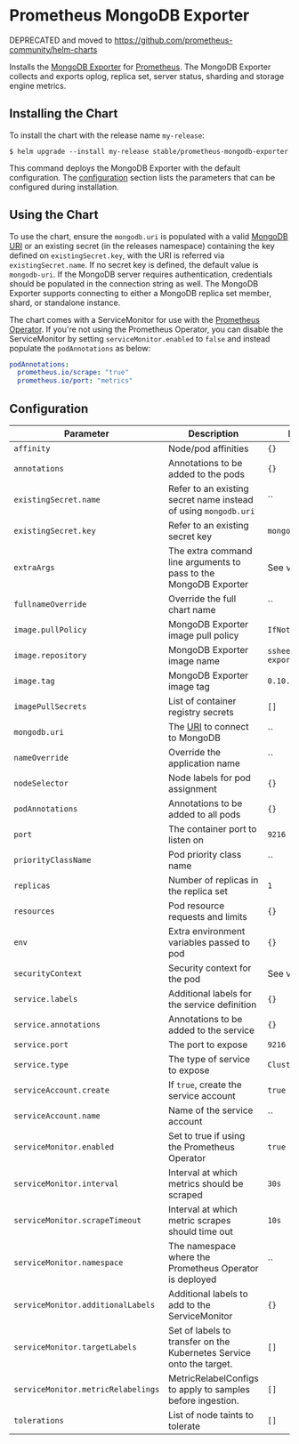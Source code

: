 # Prometheus MongoDB Exporter

DEPRECATED and moved to <https://github.com/prometheus-community/helm-charts>

Installs the [MongoDB Exporter](https://github.com/percona/mongodb_exporter) for [Prometheus](https://prometheus.io/). The
MongoDB Exporter collects and exports oplog, replica set, server status, sharding and storage engine metrics.

## Installing the Chart

To install the chart with the release name `my-release`:

```console
$ helm upgrade --install my-release stable/prometheus-mongodb-exporter
```

This command deploys the MongoDB Exporter with the default configuration. The [configuration](#configuration) section lists the parameters that can be configured during installation.

## Using the Chart

To use the chart, ensure the `mongodb.uri` is populated with a valid [MongoDB URI](https://docs.mongodb.com/manual/reference/connection-string)
or an existing secret (in the releases namespace) containing the key defined on `existingSecret.key`, with the URI is referred via `existingSecret.name`. If no secret key is defined, the default value is `mongodb-uri`.
If the MongoDB server requires authentication, credentials should be populated in the connection string as well. The MongoDB Exporter supports
connecting to either a MongoDB replica set member, shard, or standalone instance.

The chart comes with a ServiceMonitor for use with the [Prometheus Operator](https://github.com/nholuongut/Helmcharts/tree/master/stable/prometheus-operator).
If you're not using the Prometheus Operator, you can disable the ServiceMonitor by setting `serviceMonitor.enabled` to `false` and instead
populate the `podAnnotations` as below:

```yaml
podAnnotations:
  prometheus.io/scrape: "true"
  prometheus.io/port: "metrics"
```

## Configuration

| Parameter | Description | Default |
|-----------|-------------|---------|
| `affinity` | Node/pod affinities | `{}` |
| `annotations` | Annotations to be added to the pods | `{}` |
| `existingSecret.name` | Refer to an existing secret name instead of using `mongodb.uri` | `` |
| `existingSecret.key` | Refer to an existing secret key | `mongodb-uri` |
| `extraArgs` | The extra command line arguments to pass to the MongoDB Exporter  | See values.yaml |
| `fullnameOverride` | Override the full chart name | `` |
| `image.pullPolicy` | MongoDB Exporter image pull policy | `IfNotPresent` |
| `image.repository` | MongoDB Exporter image name | `ssheehy/mongodb-exporter` |
| `image.tag` | MongoDB Exporter image tag | `0.10.0` |
| `imagePullSecrets` | List of container registry secrets | `[]` |
| `mongodb.uri` | The [URI](https://docs.mongodb.com/manual/reference/connection-string) to connect to MongoDB | `` |
| `nameOverride` | Override the application name  | `` |
| `nodeSelector` | Node labels for pod assignment | `{}` |
| `podAnnotations` | Annotations to be added to all pods | `{}` |
| `port` | The container port to listen on | `9216` |
| `priorityClassName` | Pod priority class name | `` |
| `replicas` | Number of replicas in the replica set | `1` |
| `resources` | Pod resource requests and limits | `{}` |
| `env` | Extra environment variables passed to pod | `{}` |
| `securityContext` | Security context for the pod | See values.yaml |
| `service.labels` | Additional labels for the service definition | `{}` |
| `service.annotations` | Annotations to be added to the service | `{}` |
| `service.port` | The port to expose | `9216` |
| `service.type` | The type of service to expose | `ClusterIP` |
| `serviceAccount.create` | If `true`, create the service account | `true` |
| `serviceAccount.name` | Name of the service account | `` |
| `serviceMonitor.enabled` | Set to true if using the Prometheus Operator | `true` |
| `serviceMonitor.interval` | Interval at which metrics should be scraped | `30s` |
| `serviceMonitor.scrapeTimeout` | Interval at which metric scrapes should time out | `10s` |
| `serviceMonitor.namespace` | The namespace where the Prometheus Operator is deployed | `` |
| `serviceMonitor.additionalLabels` | Additional labels to add to the ServiceMonitor | `{}` |
| `serviceMonitor.targetLabels` | Set of labels to transfer on the Kubernetes Service onto the target. | `[]`
| `serviceMonitor.metricRelabelings` | MetricRelabelConfigs to apply to samples before ingestion. | `[]` |
| `tolerations` | List of node taints to tolerate  | `[]` |
